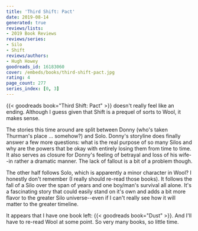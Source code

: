 ```yaml
---
title: 'Third Shift: Pact'
date: 2019-08-14
generated: true
reviews/lists:
- 2019 Book Reviews
reviews/series:
- Silo
- Shift
reviews/authors:
- Hugh Howey
goodreads_id: 16183060
cover: /embeds/books/third-shift-pact.jpg
rating: 4
page_count: 277
series_index: [0, 3]
---
```

{{< goodreads book="Third Shift: Pact" >}} doesn't really feel like an ending. Although I guess given that Shift is a prequel of sorts to Wool, it makes sense. 

The stories this time around are split between Donny (who's taken Thurman's place ... somehow?) and Solo. Donny's storyline does finally answer a few more questions: what is the real purpose of so many Silos and why are the powers that be okay with entirely losing them from time to time. It also serves as closure for Donny's feeling of betrayal and loss of his wife--in rather a dramatic manner. The lack of fallout is a bit of a problem though.  

<!--more-->

The other half follows Solo, which is apparently a minor character in Wool? I honestly don't remember (I really should re-read those books). It follows the fall of a Silo over the span of years and one boy/man's survival all alone. It's a fascinating story that could easily stand on it's own and adds a bit more flavor to the greater Silo universe--even if I can't really see how it will matter to the greater timeline.  

It appears that I have one book left: {{< goodreads book="Dust" >}}. And I'll have to re-read Wool at some point. So very many books, so little time.